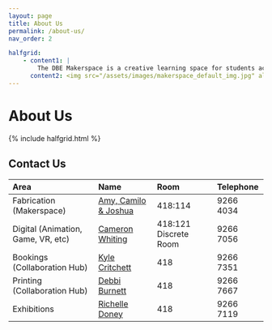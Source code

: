 ```yaml
---
layout: page
title: About Us
permalink: /about-us/
nav_order: 2

halfgrid: 
    - content1: |
        The DBE Makerspace is a creative learning space for students across Design and Built Environment located within B418. The tech team support students and staff with technical resources, areas, and equipment, including technical supervision and instruction, operation, and maintenance. We ensure everyone receives safety inductions, instruction, and guidance
      content2: <img src="/assets/images/makerspace_default_img.jpg" alt="DBE Makerspace">
---
```

<link href="https://cdn.jsdelivr.net/npm/bootstrap@5.0.2/dist/css/bootstrap.min.css" rel="stylesheet" integrity="sha384-EVSTQN3/azprG1Anm3QDgpJLIm9Nao0Yz1ztcQTwFspd3yD65VohhpuuCOmLASjC" crossorigin="anonymous">
<script src="https://cdn.jsdelivr.net/npm/bootstrap@5.0.2/dist/js/bootstrap.bundle.min.js" integrity="sha384-MrcW6ZMFYlzcLA8Nl+NtUVF0sA7MsXsP1UyJoMp4YLEuNSfAP+JcXn/tWtIaxVXM" crossorigin="anonymous"></script> 

# About Us

{% include halfgrid.html %}

## Contact Us

| Area | Name | Room | Telephone |
|:-|:-|:-|:-|
| Fabrication (Makerspace) | [Amy, Camilo & Joshua](dbe-technicalsupport@curtin.edu.au) | 418:114 | 9266 4034 | 
| Digital (Animation, Game, VR, etc) | [Cameron Whiting](cameron.whiting@curtin.edu.au)| 418:121 Discrete Room | 9266 7056 |
| Bookings (Collaboration Hub) | [Kyle Critchett](k.critchett@curtin.edu.au) | 418 | 9266 7351 | 
| Printing (Collaboration Hub) | [Debbi Burnett](d.burnett@curtin.edu.au) | 418 | 9266 7667 | 
| Exhibitions | [Richelle Doney](r.doney@curtin.edu.au)  | 418 | 9266 7119 | 